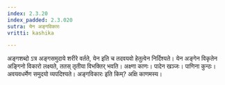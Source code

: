 ```yaml
---
index: 2.3.20
index_padded: 2.3.020
sutra: येन अङ्गविकारः
vritti: kashika

---
```

अङ्गशब्दो ऽत्र अङ्गसमुदाये शरीरे वर्तते, येन इति च तदवयवो हेतुत्वेन निर्दिश्यते। येन अङ्गेन विकृतेन अङ्गिनो विकारो लक्ष्यते, ततस् तृतीया विभक्तिर् भवति। अक्ष्णा काणः। पादेन खञ्जः। पाणिना कुन्ठः। अवयवधर्मेण समुदयो व्यपदिश्यते। अङ्गविकारः इति किम्? अक्षि काणमस्य।